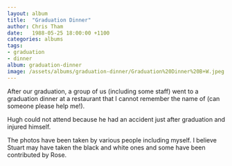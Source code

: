 ```yaml
---
layout: album
title:  "Graduation Dinner"
author: Chris Tham
date:   1988-05-25 18:00:00 +1100
categories: albums
tags:
- graduation
- dinner
album: graduation-dinner
image: /assets/albums/graduation-dinner/Graduation%20Dinner%20B+W.jpeg
---
```

After our graduation, a group of us (including some staff) went to a graduation dinner at a restaurant that I cannot remember the name of
(can someone please help me!).

Hugh could not attend because he had an accident just after graduation and injured himself.

The photos have been taken by various people including myself. I believe Stuart may have taken the black and white ones and some have been contributed by Rose.
